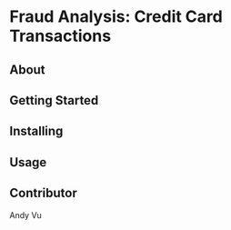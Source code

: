 # Fraud Analysis: Credit Card Transactions

## About


## Getting Started


## Installing


## Usage


## Contributor
Andy Vu